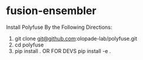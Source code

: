 # fusion-ensembler

Install Polyfuse By the Following Directions: 
1. git clone git@github.com:olopade-lab/polyfuse.git
2. cd polyfuse
3. pip install .      OR FOR DEVS pip install -e .

